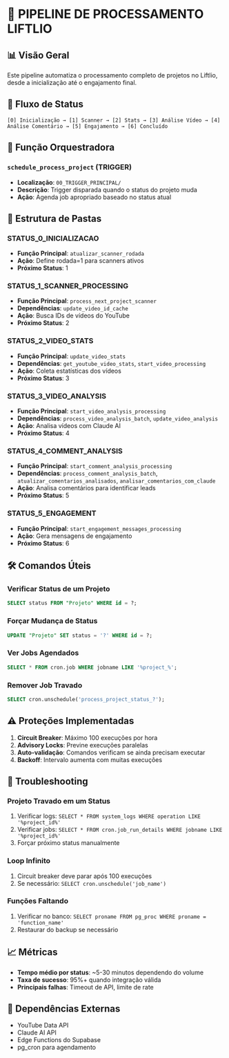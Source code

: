 # 🚀 PIPELINE DE PROCESSAMENTO LIFTLIO

## 📊 Visão Geral

Este pipeline automatiza o processamento completo de projetos no Liftlio, desde a inicialização até o engajamento final.

## 🔄 Fluxo de Status

```
[0] Inicialização → [1] Scanner → [2] Stats → [3] Análise Vídeo → [4] Análise Comentário → [5] Engajamento → [6] Concluído
```

## 🎯 Função Orquestradora

### `schedule_process_project` (TRIGGER)
- **Localização**: `00_TRIGGER_PRINCIPAL/`
- **Descrição**: Trigger disparada quando o status do projeto muda
- **Ação**: Agenda job apropriado baseado no status atual

## 📁 Estrutura de Pastas

### STATUS_0_INICIALIZACAO
- **Função Principal**: `atualizar_scanner_rodada`
- **Ação**: Define rodada=1 para scanners ativos
- **Próximo Status**: 1

### STATUS_1_SCANNER_PROCESSING
- **Função Principal**: `process_next_project_scanner`
- **Dependências**: `update_video_id_cache`
- **Ação**: Busca IDs de vídeos do YouTube
- **Próximo Status**: 2

### STATUS_2_VIDEO_STATS
- **Função Principal**: `update_video_stats`
- **Dependências**: `get_youtube_video_stats`, `start_video_processing`
- **Ação**: Coleta estatísticas dos vídeos
- **Próximo Status**: 3

### STATUS_3_VIDEO_ANALYSIS
- **Função Principal**: `start_video_analysis_processing`
- **Dependências**: `process_video_analysis_batch`, `update_video_analysis`
- **Ação**: Analisa vídeos com Claude AI
- **Próximo Status**: 4

### STATUS_4_COMMENT_ANALYSIS
- **Função Principal**: `start_comment_analysis_processing`
- **Dependências**: `process_comment_analysis_batch`, `atualizar_comentarios_analisados`, `analisar_comentarios_com_claude`
- **Ação**: Analisa comentários para identificar leads
- **Próximo Status**: 5

### STATUS_5_ENGAGEMENT
- **Função Principal**: `start_engagement_messages_processing`
- **Ação**: Gera mensagens de engajamento
- **Próximo Status**: 6

## 🛠️ Comandos Úteis

### Verificar Status de um Projeto
```sql
SELECT status FROM "Projeto" WHERE id = ?;
```

### Forçar Mudança de Status
```sql
UPDATE "Projeto" SET status = '?' WHERE id = ?;
```

### Ver Jobs Agendados
```sql
SELECT * FROM cron.job WHERE jobname LIKE '%project_%';
```

### Remover Job Travado
```sql
SELECT cron.unschedule('process_project_status_?');
```

## ⚠️ Proteções Implementadas

1. **Circuit Breaker**: Máximo 100 execuções por hora
2. **Advisory Locks**: Previne execuções paralelas
3. **Auto-validação**: Comandos verificam se ainda precisam executar
4. **Backoff**: Intervalo aumenta com muitas execuções

## 🐛 Troubleshooting

### Projeto Travado em um Status
1. Verificar logs: `SELECT * FROM system_logs WHERE operation LIKE '%project_id%'`
2. Verificar jobs: `SELECT * FROM cron.job_run_details WHERE jobname LIKE '%project_id%'`
3. Forçar próximo status manualmente

### Loop Infinito
1. Circuit breaker deve parar após 100 execuções
2. Se necessário: `SELECT cron.unschedule('job_name')`

### Funções Faltando
1. Verificar no banco: `SELECT proname FROM pg_proc WHERE proname = 'function_name'`
2. Restaurar do backup se necessário

## 📈 Métricas

- **Tempo médio por status**: ~5-30 minutos dependendo do volume
- **Taxa de sucesso**: 95%+ quando integração válida
- **Principais falhas**: Timeout de API, limite de rate

## 🔗 Dependências Externas

- YouTube Data API
- Claude AI API
- Edge Functions do Supabase
- pg_cron para agendamento